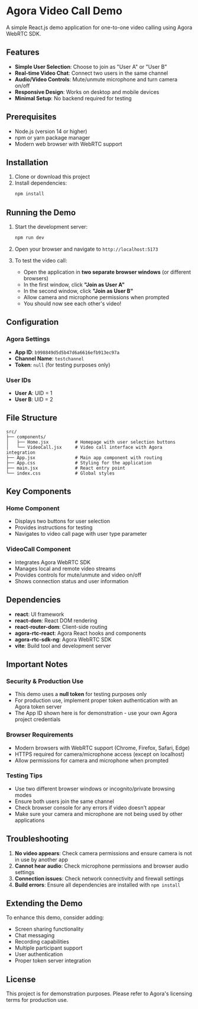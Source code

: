 # Agora Video Call Demo

A simple React.js demo application for one-to-one video calling using Agora WebRTC SDK.

## Features

- **Simple User Selection**: Choose to join as "User A" or "User B"
- **Real-time Video Chat**: Connect two users in the same channel
- **Audio/Video Controls**: Mute/unmute microphone and turn camera on/off
- **Responsive Design**: Works on desktop and mobile devices
- **Minimal Setup**: No backend required for testing

## Prerequisites

- Node.js (version 14 or higher)
- npm or yarn package manager
- Modern web browser with WebRTC support

## Installation

1. Clone or download this project
2. Install dependencies:
   ```bash
   npm install
   ```

## Running the Demo

1. Start the development server:
   ```bash
   npm run dev
   ```

2. Open your browser and navigate to `http://localhost:5173`

3. To test the video call:
   - Open the application in **two separate browser windows** (or different browsers)
   - In the first window, click **"Join as User A"**
   - In the second window, click **"Join as User B"**
   - Allow camera and microphone permissions when prompted
   - You should now see each other's video!

## Configuration

### Agora Settings
- **App ID**: `b998849d5d5b47d6a6616efb913ec97a`
- **Channel Name**: `testchannel`
- **Token**: `null` (for testing purposes only)

### User IDs
- **User A**: UID = 1
- **User B**: UID = 2

## File Structure

```
src/
├── components/
│   ├── Home.jsx          # Homepage with user selection buttons
│   └── VideoCall.jsx     # Video call interface with Agora integration
├── App.jsx               # Main app component with routing
├── App.css               # Styling for the application
├── main.jsx              # React entry point
└── index.css             # Global styles
```

## Key Components

### Home Component
- Displays two buttons for user selection
- Provides instructions for testing
- Navigates to video call page with user type parameter

### VideoCall Component
- Integrates Agora WebRTC SDK
- Manages local and remote video streams
- Provides controls for mute/unmute and video on/off
- Shows connection status and user information

## Dependencies

- **react**: UI framework
- **react-dom**: React DOM rendering
- **react-router-dom**: Client-side routing
- **agora-rtc-react**: Agora React hooks and components
- **agora-rtc-sdk-ng**: Agora WebRTC SDK
- **vite**: Build tool and development server

## Important Notes

### Security & Production Use
- This demo uses a **null token** for testing purposes only
- For production use, implement proper token authentication with an Agora token server
- The App ID shown here is for demonstration - use your own Agora project credentials

### Browser Requirements
- Modern browsers with WebRTC support (Chrome, Firefox, Safari, Edge)
- HTTPS required for camera/microphone access (except on localhost)
- Allow permissions for camera and microphone when prompted

### Testing Tips
- Use two different browser windows or incognito/private browsing modes
- Ensure both users join the same channel
- Check browser console for any errors if video doesn't appear
- Make sure your camera and microphone are not being used by other applications

## Troubleshooting

1. **No video appears**: Check camera permissions and ensure camera is not in use by another app
2. **Cannot hear audio**: Check microphone permissions and browser audio settings
3. **Connection issues**: Check network connectivity and firewall settings
4. **Build errors**: Ensure all dependencies are installed with `npm install`

## Extending the Demo

To enhance this demo, consider adding:
- Screen sharing functionality
- Chat messaging
- Recording capabilities
- Multiple participant support
- User authentication
- Proper token server integration

## License

This project is for demonstration purposes. Please refer to Agora's licensing terms for production use.